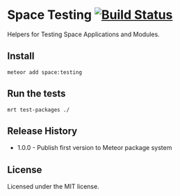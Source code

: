 # Space Testing [![Build Status](https://travis-ci.org/meteor-space/testing.svg?branch=master)](https://travis-ci.org/CodeAdventure/space-testing)

Helpers for Testing Space Applications and Modules.

## Install
`meteor add space:testing`

## Run the tests
`mrt test-packages ./`

## Release History
* 1.0.0 - Publish first version to Meteor package system

## License
Licensed under the MIT license.
